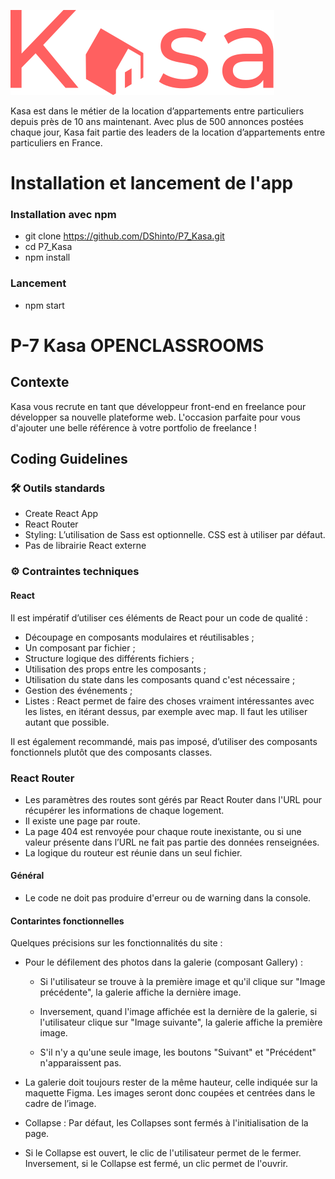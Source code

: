 ![Alt text](src/assets/logoRed.svg)

Kasa est dans le métier de la location d’appartements entre particuliers depuis près de 10 ans maintenant. Avec plus de 500 annonces postées chaque jour, Kasa fait partie des leaders de la location d’appartements entre particuliers en France.

# Installation et lancement de l'app

### Installation avec npm

- git clone https://github.com/DShinto/P7_Kasa.git
- cd P7_Kasa
- npm install

### Lancement

- npm start

# P-7 Kasa OPENCLASSROOMS

## Contexte

Kasa vous recrute en tant que développeur front-end en freelance pour développer sa nouvelle plateforme web. L'occasion parfaite pour vous d'ajouter une belle référence à votre portfolio de freelance !

## Coding Guidelines

### 🛠 Outils standards

- Create React App
- React Router
- Styling: L’utilisation de Sass est optionnelle. CSS est à utiliser par
  défaut.
- Pas de librairie React externe

### ⚙️ Contraintes techniques

#### React

Il est impératif d’utiliser ces éléments de React pour un code de qualité :

- Découpage en composants modulaires et réutilisables ;
- Un composant par fichier ;
- Structure logique des différents fichiers ;
- Utilisation des props entre les composants ;
- Utilisation du state dans les composants quand c'est nécessaire ;
- Gestion des événements ;
- Listes : React permet de faire des choses vraiment intéressantes avec
  les listes, en itérant dessus, par exemple avec map. Il faut les utiliser
  autant que possible.

Il est également recommandé, mais pas imposé, d’utiliser des composants
fonctionnels plutôt que des composants classes.

### React Router

- Les paramètres des routes sont gérés par React Router dans l'URL
  pour récupérer les informations de chaque logement.
- Il existe une page par route.
- La page 404 est renvoyée pour chaque route inexistante, ou si une
  valeur présente dans l’URL ne fait pas partie des données
  renseignées.
- La logique du routeur est réunie dans un seul fichier.

#### Général

- Le code ne doit pas produire d'erreur ou de warning dans la console.

#### Contarintes fonctionnelles

Quelques précisions sur les fonctionnalités du site :

- Pour le défilement des photos dans la galerie (composant Gallery) :

  - Si l'utilisateur se trouve à la première image et qu'il clique sur "Image précédente", la galerie affiche la dernière image.

  - Inversement, quand l'image affichée est la dernière de la galerie, si l'utilisateur clique sur "Image suivante", la galerie affiche la première image.

  - S'il n'y a qu'une seule image, les boutons "Suivant" et "Précédent" n'apparaissent pas.

- La galerie doit toujours rester de la même hauteur, celle indiquée sur la maquette Figma. Les images seront donc coupées et centrées dans le cadre de l’image.
- Collapse : Par défaut, les Collapses sont fermés à l'initialisation de la page.
- Si le Collapse est ouvert, le clic de l'utilisateur permet de le fermer.
  Inversement, si le Collapse est fermé, un clic permet de l'ouvrir.

